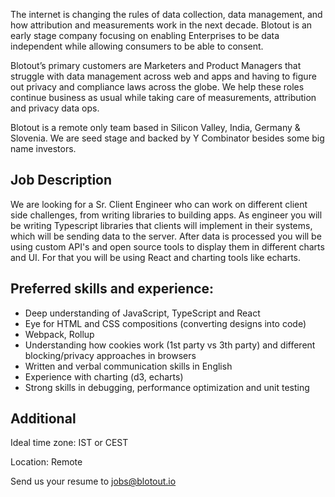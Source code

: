 The internet is changing the rules of data collection, data management, and how attribution and measurements work in the next decade. Blotout is an early stage company focusing on enabling Enterprises to be data independent while allowing consumers to be able to consent.

Blotout’s primary customers are Marketers and Product Managers that struggle with data management across web and apps and having to figure out privacy and compliance laws across the globe. We help these roles continue business as usual while taking care of measurements, attribution and privacy data ops.

Blotout is a remote only team based in Silicon Valley, India, Germany & Slovenia. We are seed stage and backed by Y Combinator besides some big name investors.

## Job Description

We are looking for a Sr. Client Engineer who can work on different client side challenges, from writing libraries to building apps.
As engineer you will be writing Typescript libraries that clients will implement in their systems, which will be sending data to the server. After data is processed you will be using custom API's and open source tools to display them in different charts and UI. For that you will be using React and charting tools like echarts.

## Preferred skills and experience:

-   Deep understanding of JavaScript, TypeScript and React
-   Eye for HTML and CSS compositions (converting designs into code)
-   Webpack, Rollup
-   Understanding how cookies work (1st party vs 3th party) and different blocking/privacy approaches in browsers
-   Written and verbal communication skills in English
-   Experience with charting (d3, echarts)
-   Strong skills in debugging, performance optimization and unit testing

## Additional

Ideal time zone: IST or CEST

Location: Remote

Send us your resume to [jobs@blotout.io](mailto:jobs@blotout.io)
